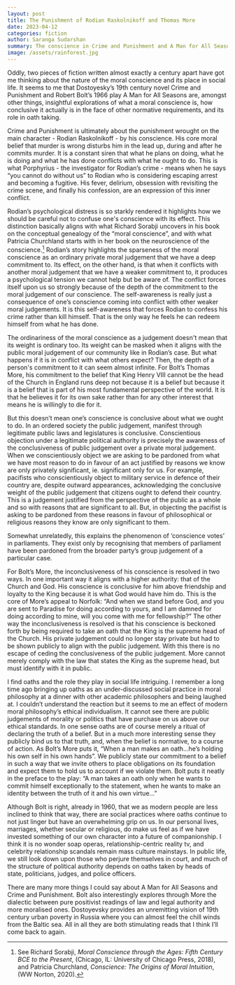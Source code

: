 ```yaml
---
layout: post
title: The Punishment of Rodian Raskolnikoff and Thomas More
date: 2023-04-12
categories: fiction
author: Saranga Sudarshan
summary: The conscience in Crime and Punishment and A Man for All Seasons
image: /assets/rainforest.jpg
---
```

Oddly, two pieces of fiction written almost exactly a century apart have got me thinking about the nature of the moral conscience and its place in social life. It seems to me that Dostoyesky’s 19th century novel Crime and Punishment and Robert Bolt’s 1966 play A Man for All Seasons are, amongst other things, insightful explorations of what a moral conscience is, how conclusive it actually is in the face of other normative requirements, and its role in oath taking.

Crime and Punishment is ultimately about the punishment wrought on the main character - Rodian Raskolnikoff - by his conscience. His core moral belief that murder is wrong disturbs him in the lead up, during and after he commits murder. It is a constant siren that what he plans on doing, what he is doing and what he has done conflicts with what he ought to do. This is what Porphyrius - the investigator for Rodian’s crime -  means when he says “you cannot do without us” to Rodian who is considering escaping arrest and becoming a fugitive. His fever, delirium, obsession with revisiting the crime scene, and finally his confession,  are an expression of this inner conflict.

Rodian’s psychological distress is so starkly rendered it highlights how we should be careful not to confuse one's conscience with its effect. This distinction basically aligns with what Richard Sorabji uncovers in his book on the conceptual genealogy of the “moral conscience”, and with what Patricia Churchland starts with in her book on the neuroscience of the conscience.[^1] Rodian’s story highlights the sparseness of the moral conscience as an ordinary private moral judgement that we have a deep commitment to. Its effect, on the other hand, is that when it conflicts with another moral judgement that we have a weaker commitment to, it produces a psychological tension we cannot help but be aware of. The conflict forces itself upon us so strongly because of the depth of the commitment to the moral judgement of our conscience. The self-awareness is really just a consequence of one’s conscience coming into conflict with other weaker moral judgements. It is this self-awareness that forces Rodian to confess his crime rather than kill himself. That is the only way he feels he can redeem himself from what he has done.

The ordinariness of the moral conscience as a judgement doesn't mean that its weight is ordinary too. Its weight can be masked when it aligns with the public moral judgement of our community like in Rodian’s case. But what happens if it is in conflict with what others expect? Then, the depth of a person's commitment to it can seem almost infinite. For Bolt’s Thomas More, his commitment to the belief that King Henry VIII cannot be the head of the Church in England runs deep not because it is a belief but because it is a belief that is part of his most fundamental perspective of the world. It is that he believes it for its own sake rather than for any other interest that means he is willingly to die for it.

But this doesn’t mean one’s conscience is conclusive about what we ought to do. In an ordered society the public judgement, manifest through legitimate public laws and legislatures is conclusive. Conscientious objection under a legitimate political authority is precisely the awareness of the conclusiveness of public judgement over a private moral judgement. When we conscientiously object we are asking to be pardoned from what we have most reason to do in favour of an act justified by reasons we know are only privately significant, ie. significant only for us. For example, pacifists who conscientiously object to military service in defence of their country are, despite outward appearances, acknowledging the conclusive weight of the public judgement that citizens ought to defend their country. This is a judgement justified from the perspective of the public as a whole and so with reasons that are significant to all. But, in objecting the pacifist is asking to be pardoned from these reasons in favour of philosophical or religious reasons they know are only significant to them.

Somewhat unrelatedly, this explains the phenomenon of ‘conscience votes’ in parliaments. They exist only by recognising that members of parliament have been pardoned from the broader party’s group judgement of a particular case.

For Bolt’s More, the inconclusiveness of his conscience is resolved in two ways. In one important way it aligns with a higher authority: that of the Church and God. His conscience is conclusive for him above friendship and loyalty to the King because it is what God would have him do. This is the core of More’s appeal to Norfolk: “And when we stand before God, and you are sent to Paradise for doing according to yours, and I am damned for doing according to mine, will you come with me for fellowship?” The other way the inconclusiveness is resolved is that his conscience is beckoned forth by being required to take an oath that the King is the supreme head of the Church. His private judgement could no longer stay private but had to be shown publicly to align with the public judgement. With this there is no escape of ceding the conclusiveness of the public judgement. More cannot merely comply with the law that states the King as the supreme head, but must identify with it in public. 

I find oaths and the role they play in social life intriguing. I remember a long time ago bringing up oaths as an under-discussed social practice in moral philosophy at a dinner with other academic philosophers and being laughed at. I couldn’t understand the reaction but it seems to me an effect of modern moral philosophy’s ethical individualism. It cannot see there are public judgements of morality or politics that have purchase on us above our ethical standards. In one sense oaths are of course merely a ritual of declaring the truth of a belief. But in a much more interesting sense they publicly bind us to that truth, and, when the belief is normative, to a course of action. As Bolt’s More puts it, “When a man makes an oath…he’s holding his own self in his own hands”. We publicly state our commitment to a belief in such a way that we invite others to place obligations on its foundation and expect them to hold us to account if we violate them. Bolt puts it neatly in the preface to the play: “A man takes an oath only when he wants to commit himself exceptionally to the statement, when he wants to make an identity between the truth of it and his own virtue…”

Although Bolt is right, already in 1960, that we as modern people are less inclined to think that way, there are social practices where oaths continue to not just linger but have an overwhelming grip on us. In our personal lives, marriages, whether secular or religious, do make us feel as if we have invested something of our own character into a future of companionship. I think it is no wonder soap operas, relationship-centric reality tv, and celebrity relationship scandals remain mass culture mainstays. In public life, we still look down upon those who perjure themselves in court, and much of the structure of political authority depends on oaths taken by heads of state, politicians, judges, and police officers.

There are many more things I could say about A Man for All Seasons and Crime and Punishment. Bolt also interestingly explores through More the dialectic between pure positivist readings of law and legal authority and more moralised ones. Dostoyevsky provides an unremitting vision of 19th century urban poverty in Russia where you can almost feel the chill winds from the Baltic sea. All in all they are both stimulating reads that I think I’ll come back to again.


[^1]: See Richard Sorabji, *Moral Conscience through the Ages: Fifth Century BCE to the Present*, (Chicago, IL: University of Chicago Press, 2018), and Patricia Churchland, *Conscience: The Origins of Moral Intuition*, (WW Norton, 2020). 